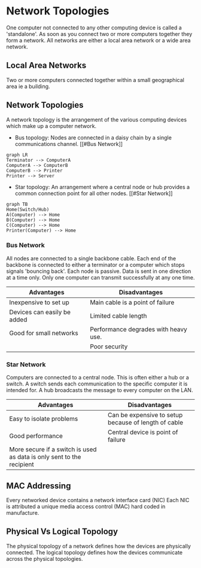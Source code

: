 # Network Topologies

One computer not connected to any other computing device is called a 'standalone'. As soon as you connect two or more computers together they form a network. All networks are either a local area network or a wide area network.

## Local Area Networks

Two or more computers connected together within a small geographical area ie a building. 

## Network Topologies

A network topology is the arrangement of the various computing devices which make up a computer network.

- Bus topology: Nodes are connected in a daisy chain by a single communications channel. [[#Bus Network]]
```mermaid
graph LR
Terminator --> ComputerA
ComputerA --> ComputerB
ComputerB --> Printer
Printer --> Server
```

- Star topology: An arrangement where a central node or hub provides a common connection point for all other nodes. [[#Star Network]]
```mermaid
graph TB
Home(Switch/Hub)
A(Computer) --> Home
B(Computer) --> Home
C(Computer) --> Home
Printer(Computer) --> Home
```

### Bus Network

All nodes are connected to a single backbone cable. Each end of the backbone is connected to either a terminator or a computer which stops signals 'bouncing back'. Each node is passive. Data is sent in one direction at a time only. Only one computer can transmit successfully at any one time.

| Advantages                  | Disadvantages                        |
| --------------------------- | ------------------------------------ |
| Inexpensive to set up       | Main cable is a point of failure     |
| Devices can easily be added | Limited cable length                 |
| Good for small networks     | Performance degrades with heavy use. |
|                             | Poor security                        |


### Star Network

Computers are connected to a central node. This is often either a hub or a switch.
A switch sends each communication to the specific computer it is intended for. A hub broadcasts the message to every computer on the LAN.

| Advantages                                                            | Disadvantages                                        |
| --------------------------------------------------------------------- | ---------------------------------------------------- |
| Easy to isolate problems                                              | Can be expensive to setup because of length of cable |
| Good performance                                                      | Central device is point of failure                   |
| More secure if a switch is used as data is only sent to the recipient |                                                      |


## MAC Addressing

Every networked device contains a network interface card (NIC)
Each NIC is attributed a unique media access control (MAC) hard coded in manufacture.


## Physical Vs Logical Topology

The physical topology of a network defines how the devices are physically connected.
The logical topology defines how the devices communicate across the physical topologies. 